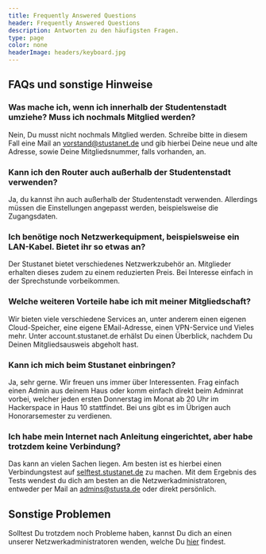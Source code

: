 ```yaml
---
title: Frequently Answered Questions
header: Frequently Answered Questions
description: Antworten zu den häufigsten Fragen.
type: page
color: none
headerImage: headers/keyboard.jpg
---
```


## FAQs und sonstige Hinweise

### Was mache ich, wenn ich innerhalb der Studentenstadt umziehe? Muss ich nochmals Mitglied werden?
Nein, Du musst nicht nochmals Mitglied werden. Schreibe bitte in diesem Fall eine Mail an vorstand@stustanet.de und gib hierbei Deine neue und alte Adresse, sowie Deine Mitgliedsnummer, falls vorhanden, an.

### Kann ich den Router auch außerhalb der Studentenstadt verwenden?
Ja, du kannst ihn auch außerhalb der Studentenstadt verwenden. Allerdings müssen die Einstellungen angepasst werden, beispielsweise die Zugangsdaten.

### Ich benötige noch Netzwerkequipment, beispielsweise ein LAN-Kabel. Bietet ihr so etwas an?
Der Stustanet bietet verschiedenes Netzwerkzubehör an. Mitglieder erhalten dieses zudem zu einem reduzierten Preis. Bei Interesse einfach in der Sprechstunde vorbeikommen.

### Welche weiteren Vorteile habe ich mit meiner Mitgliedschaft?
Wir bieten viele verschiedene Services an, unter anderem einen eigenen Cloud-Speicher, eine eigene EMail-Adresse, einen VPN-Service und Vieles mehr. Unter account.stustanet.de erhälst Du einen Überblick, nachdem Du Deinen Mitgliedsausweis abgeholt hast.

### Kann ich mich beim Stustanet einbringen?
Ja, sehr gerne. Wir freuen uns immer über Interessenten. Frag einfach einen Admin aus deinem Haus oder komm einfach direkt beim Adminrat vorbei, welcher jeden ersten Donnerstag im Monat ab 20 Uhr im Hackerspace in Haus 10 stattfindet. Bei uns gibt es im Übrigen auch Honorarsemester zu verdienen.

### Ich habe mein Internet nach Anleitung eingerichtet, aber habe trotzdem keine Verbindung?
Das kann an vielen Sachen liegen. Am besten ist es hierbei einen Verbindungstest auf [selftest.stustanet.de](http://selftest.stustanet.de) zu machen. Mit dem Ergebnis des Tests wendest du dich am besten an die Netzwerkadministratoren, entweder per Mail an admins@stusta.de oder direkt persönlich.


## Sonstige Problemen

Solltest Du trotzdem noch Probleme haben, kannst Du dich an einen unserer Netzwerkadministratoren wenden, welche Du [hier](https://dokumente.stusta.de/adminliste/adminliste.html "Liste der Netzwerkadministratoren") findest.

